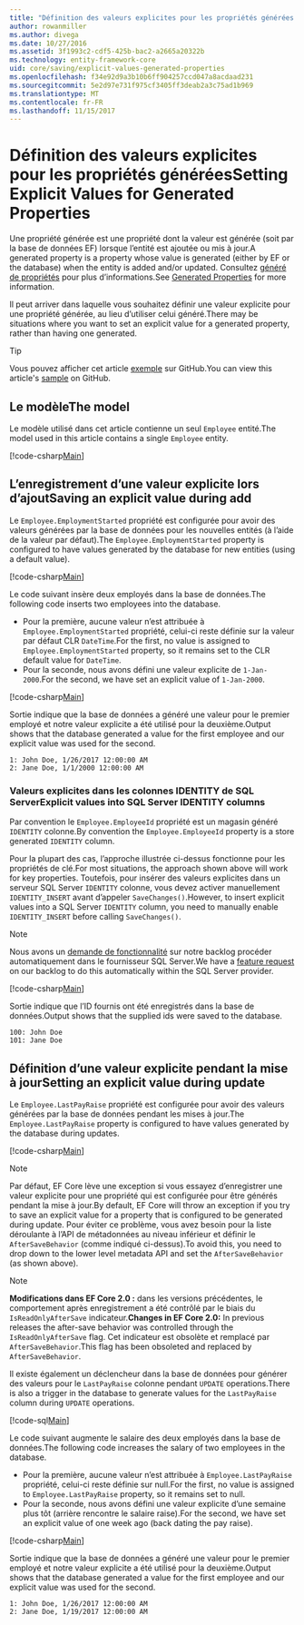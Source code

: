 ```yaml
---
title: "Définition des valeurs explicites pour les propriétés générées - EF Core"
author: rowanmiller
ms.author: divega
ms.date: 10/27/2016
ms.assetid: 3f1993c2-cdf5-425b-bac2-a2665a20322b
ms.technology: entity-framework-core
uid: core/saving/explicit-values-generated-properties
ms.openlocfilehash: f34e92d9a3b10b6ff904257ccd047a8acdaad231
ms.sourcegitcommit: 5e2d97e731f975cf3405ff3deab2a3c75ad1b969
ms.translationtype: MT
ms.contentlocale: fr-FR
ms.lasthandoff: 11/15/2017
---
```

# <a name="setting-explicit-values-for-generated-properties"></a><span data-ttu-id="47d81-102">Définition des valeurs explicites pour les propriétés générées</span><span class="sxs-lookup"><span data-stu-id="47d81-102">Setting Explicit Values for Generated Properties</span></span>

<span data-ttu-id="47d81-103">Une propriété générée est une propriété dont la valeur est générée (soit par la base de données EF) lorsque l’entité est ajoutée ou mis à jour.</span><span class="sxs-lookup"><span data-stu-id="47d81-103">A generated property is a property whose value is generated (either by EF or the database) when the entity is added and/or updated.</span></span> <span data-ttu-id="47d81-104">Consultez [généré de propriétés](../modeling/generated-properties.md) pour plus d’informations.</span><span class="sxs-lookup"><span data-stu-id="47d81-104">See [Generated Properties](../modeling/generated-properties.md) for more information.</span></span>

<span data-ttu-id="47d81-105">Il peut arriver dans laquelle vous souhaitez définir une valeur explicite pour une propriété générée, au lieu d’utiliser celui généré.</span><span class="sxs-lookup"><span data-stu-id="47d81-105">There may be situations where you want to set an explicit value for a generated property, rather than having one generated.</span></span>

> [!TIP]  
> <span data-ttu-id="47d81-106">Vous pouvez afficher cet article [exemple](https://github.com/aspnet/EntityFramework.Docs/tree/master/samples/core/Saving/Saving/ExplicitValuesGenerateProperties/) sur GitHub.</span><span class="sxs-lookup"><span data-stu-id="47d81-106">You can view this article's [sample](https://github.com/aspnet/EntityFramework.Docs/tree/master/samples/core/Saving/Saving/ExplicitValuesGenerateProperties/) on GitHub.</span></span>

## <a name="the-model"></a><span data-ttu-id="47d81-107">Le modèle</span><span class="sxs-lookup"><span data-stu-id="47d81-107">The model</span></span>

<span data-ttu-id="47d81-108">Le modèle utilisé dans cet article contienne un seul `Employee` entité.</span><span class="sxs-lookup"><span data-stu-id="47d81-108">The model used in this article contains a single `Employee` entity.</span></span>

[!code-csharp[Main](../../../samples/core/Saving/Saving/ExplicitValuesGenerateProperties/Employee.cs#Sample)]

## <a name="saving-an-explicit-value-during-add"></a><span data-ttu-id="47d81-109">L’enregistrement d’une valeur explicite lors d’ajout</span><span class="sxs-lookup"><span data-stu-id="47d81-109">Saving an explicit value during add</span></span>

<span data-ttu-id="47d81-110">Le `Employee.EmploymentStarted` propriété est configurée pour avoir des valeurs générées par la base de données pour les nouvelles entités (à l’aide de la valeur par défaut).</span><span class="sxs-lookup"><span data-stu-id="47d81-110">The `Employee.EmploymentStarted` property is configured to have values generated by the database for new entities (using a default value).</span></span>

[!code-csharp[Main](../../../samples/core/Saving/Saving/ExplicitValuesGenerateProperties/EmployeeContext.cs#EmploymentStarted)]

<span data-ttu-id="47d81-111">Le code suivant insère deux employés dans la base de données.</span><span class="sxs-lookup"><span data-stu-id="47d81-111">The following code inserts two employees into the database.</span></span>
* <span data-ttu-id="47d81-112">Pour la première, aucune valeur n’est attribuée à `Employee.EmploymentStarted` propriété, celui-ci reste définie sur la valeur par défaut CLR `DateTime`.</span><span class="sxs-lookup"><span data-stu-id="47d81-112">For the first, no value is assigned to `Employee.EmploymentStarted` property, so it remains set to the CLR default value for `DateTime`.</span></span>
* <span data-ttu-id="47d81-113">Pour la seconde, nous avons défini une valeur explicite de `1-Jan-2000`.</span><span class="sxs-lookup"><span data-stu-id="47d81-113">For the second, we have set an explicit value of `1-Jan-2000`.</span></span>

[!code-csharp[Main](../../../samples/core/Saving/Saving/ExplicitValuesGenerateProperties/Sample.cs#EmploymentStarted)]

<span data-ttu-id="47d81-114">Sortie indique que la base de données a généré une valeur pour le premier employé et notre valeur explicite a été utilisé pour la deuxième.</span><span class="sxs-lookup"><span data-stu-id="47d81-114">Output shows that the database generated a value for the first employee and our explicit value was used for the second.</span></span>

``` Console
1: John Doe, 1/26/2017 12:00:00 AM
2: Jane Doe, 1/1/2000 12:00:00 AM
```

### <a name="explicit-values-into-sql-server-identity-columns"></a><span data-ttu-id="47d81-115">Valeurs explicites dans les colonnes IDENTITY de SQL Server</span><span class="sxs-lookup"><span data-stu-id="47d81-115">Explicit values into SQL Server IDENTITY columns</span></span>

<span data-ttu-id="47d81-116">Par convention le `Employee.EmployeeId` propriété est un magasin généré `IDENTITY` colonne.</span><span class="sxs-lookup"><span data-stu-id="47d81-116">By convention the `Employee.EmployeeId` property is a store generated `IDENTITY` column.</span></span>

<span data-ttu-id="47d81-117">Pour la plupart des cas, l’approche illustrée ci-dessus fonctionne pour les propriétés de clé.</span><span class="sxs-lookup"><span data-stu-id="47d81-117">For most situations, the approach shown above will work for key properties.</span></span> <span data-ttu-id="47d81-118">Toutefois, pour insérer des valeurs explicites dans un serveur SQL Server `IDENTITY` colonne, vous devez activer manuellement `IDENTITY_INSERT` avant d’appeler `SaveChanges()`.</span><span class="sxs-lookup"><span data-stu-id="47d81-118">However, to insert explicit values into a SQL Server `IDENTITY` column, you need to manually enable `IDENTITY_INSERT` before calling `SaveChanges()`.</span></span>

> [!NOTE]  
> <span data-ttu-id="47d81-119">Nous avons un [demande de fonctionnalité](https://github.com/aspnet/EntityFramework/issues/703) sur notre backlog procéder automatiquement dans le fournisseur SQL Server.</span><span class="sxs-lookup"><span data-stu-id="47d81-119">We have a [feature request](https://github.com/aspnet/EntityFramework/issues/703) on our backlog to do this automatically within the SQL Server provider.</span></span>

[!code-csharp[Main](../../../samples/core/Saving/Saving/ExplicitValuesGenerateProperties/Sample.cs#EmployeeId)]

<span data-ttu-id="47d81-120">Sortie indique que l’ID fournis ont été enregistrés dans la base de données.</span><span class="sxs-lookup"><span data-stu-id="47d81-120">Output shows that the supplied ids were saved to the database.</span></span>

``` Console
100: John Doe
101: Jane Doe
```

## <a name="setting-an-explicit-value-during-update"></a><span data-ttu-id="47d81-121">Définition d’une valeur explicite pendant la mise à jour</span><span class="sxs-lookup"><span data-stu-id="47d81-121">Setting an explicit value during update</span></span>

<span data-ttu-id="47d81-122">Le `Employee.LastPayRaise` propriété est configurée pour avoir des valeurs générées par la base de données pendant les mises à jour.</span><span class="sxs-lookup"><span data-stu-id="47d81-122">The `Employee.LastPayRaise` property is configured to have values generated by the database during updates.</span></span>

[!code-csharp[Main](../../../samples/core/Saving/Saving/ExplicitValuesGenerateProperties/EmployeeContext.cs#LastPayRaise)]

> [!NOTE]  
> <span data-ttu-id="47d81-123">Par défaut, EF Core lève une exception si vous essayez d’enregistrer une valeur explicite pour une propriété qui est configurée pour être générés pendant la mise à jour.</span><span class="sxs-lookup"><span data-stu-id="47d81-123">By default, EF Core will throw an exception if you try to save an explicit value for a property that is configured to be generated during update.</span></span> <span data-ttu-id="47d81-124">Pour éviter ce problème, vous avez besoin pour la liste déroulante à l’API de métadonnées au niveau inférieur et définir le `AfterSaveBehavior` (comme indiqué ci-dessus).</span><span class="sxs-lookup"><span data-stu-id="47d81-124">To avoid this, you need to drop down to the lower level metadata API and set the `AfterSaveBehavior` (as shown above).</span></span>

> [!NOTE]  
> <span data-ttu-id="47d81-125">**Modifications dans EF Core 2.0 :** dans les versions précédentes, le comportement après enregistrement a été contrôlé par le biais du `IsReadOnlyAfterSave` indicateur.</span><span class="sxs-lookup"><span data-stu-id="47d81-125">**Changes in EF Core 2.0:** In previous releases the after-save behavior was controlled through the `IsReadOnlyAfterSave` flag.</span></span> <span data-ttu-id="47d81-126">Cet indicateur est obsolète et remplacé par `AfterSaveBehavior`.</span><span class="sxs-lookup"><span data-stu-id="47d81-126">This flag has been obsoleted and replaced by `AfterSaveBehavior`.</span></span>

<span data-ttu-id="47d81-127">Il existe également un déclencheur dans la base de données pour générer des valeurs pour le `LastPayRaise` colonne pendant `UPDATE` operations.</span><span class="sxs-lookup"><span data-stu-id="47d81-127">There is also a trigger in the database to generate values for the `LastPayRaise` column during `UPDATE` operations.</span></span>

[!code-sql[Main](../../../samples/core/Saving/Saving/ExplicitValuesGenerateProperties/employee_UPDATE.sql)]

<span data-ttu-id="47d81-128">Le code suivant augmente le salaire des deux employés dans la base de données.</span><span class="sxs-lookup"><span data-stu-id="47d81-128">The following code increases the salary of two employees in the database.</span></span>
* <span data-ttu-id="47d81-129">Pour la première, aucune valeur n’est attribuée à `Employee.LastPayRaise` propriété, celui-ci reste définie sur null.</span><span class="sxs-lookup"><span data-stu-id="47d81-129">For the first, no value is assigned to `Employee.LastPayRaise` property, so it remains set to null.</span></span>
* <span data-ttu-id="47d81-130">Pour la seconde, nous avons défini une valeur explicite d’une semaine plus tôt (arrière rencontre le salaire raise).</span><span class="sxs-lookup"><span data-stu-id="47d81-130">For the second, we have set an explicit value of one week ago (back dating the pay raise).</span></span>

[!code-csharp[Main](../../../samples/core/Saving/Saving/ExplicitValuesGenerateProperties/Sample.cs#LastPayRaise)]

<span data-ttu-id="47d81-131">Sortie indique que la base de données a généré une valeur pour le premier employé et notre valeur explicite a été utilisé pour la deuxième.</span><span class="sxs-lookup"><span data-stu-id="47d81-131">Output shows that the database generated a value for the first employee and our explicit value was used for the second.</span></span>

``` Console
1: John Doe, 1/26/2017 12:00:00 AM
2: Jane Doe, 1/19/2017 12:00:00 AM
```
